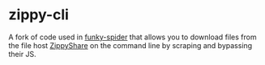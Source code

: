 zippy-cli
=========

A fork of code used in [funky-spider](https://github.com/rolandshoemaker/funky-spider) that allows you to download files from the file host [ZippyShare](www.zippyshare.com/) on the command line by scraping and bypassing their JS.
